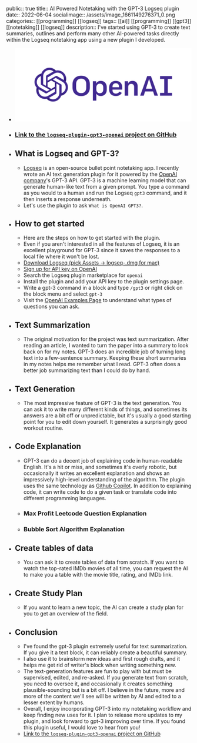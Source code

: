 public:: true
title:: AI Powered Notetaking with the GPT-3 Logseq plugin
date:: 2022-06-04
socialimage:: /assets/image_1661149276371_0.png
categories:: [[programming]] [[logseq]]
tags:: [[ai]] [[programming]] [[gpt3]] [[notetaking]] [[logseq]]
description:: I've started using GPT-3 to create text summaries, outlines and perform many other AI-powered tasks directly within the Logseq notetaking app using a new plugin I developed.

- ![image.png](../assets/image_1661149276371_0.png)
- ### [Link to the `logseq-plugin-gpt3-openai` project on GitHub](https://github.com/briansunter/logseq-plugin-gpt3-openai)
- ## What is Logseq and GPT-3?
	- [Logseq](https://logseq.com/) is an open-source bullet point notetaking app. I recently wrote an AI text generation plugin for it powered by the [OpenAI company](https://openai.com/)'s GPT-3 API.
	  GPT-3 is a machine learning model that can generate human-like text from a given prompt. You type a command as you would to a human and run the Logseq  `gpt3` command, and it then inserts a response underneath.
	- Let's use the plugin to ask `What is OpenAI GPT3?`.
- ## How to get started
	- Here are the steps on how to get started with the plugin.
	- Even if you aren't interested in all the features of Logseq, it is an excellent playground for GPT-3 since it saves the responses to a local file where it won't be lost.
	- [Download Logseq (pick Assets -> logseq-.dmg for mac)](https://github.com/logseq/logseq/releases)
	- [Sign up for API key on OpenAI](https://openai.com/api/)
	- Search the Logseq plugin marketplace for `openai`
	- Install the plugin and add your API key to the plugin settings page.
	- Write a gpt-3 command in a block and type `/gpt3` or right click on the block menu and select `gpt-3`
	- Visit the [OpenAI Examples Page](https://beta.openai.com/examples/) to understand what types of questions you can ask.
- ## Text Summarization
	- The original motivation for the project was text summarization. After reading an article, I wanted to turn the paper into a summary to look back on for my notes. GPT-3 does an incredible job of turning long text into a few-sentence summary. Keeping these short summaries in my notes helps me remember what I read. GPT-3 often does a better job summarizing text than I could do by hand.
- ## Text Generation
	- The most impressive feature of GPT-3 is the text generation. You can ask it to write many different kinds of things, and sometimes its answers are a bit off or unpredictable, but it's usually a good starting point for you to edit down yourself. It generates a surprisingly good workout routine.
- ## Code Explanation
	- GPT-3 can do a decent job of explaining code in human-readable English. It's a hit or miss, and sometimes it's overly robotic, but occasionally it writes an excellent explanation and shows an impressively high-level understanding of the algorithm. The plugin uses the same technology as [Github Copilot](https://copilot.github.com/). In addition to explaining code, it can write code to do a given task or translate code into different programming languages.
	- ### Max Profit Leetcode Question Explanation
	- ### Bubble Sort Algorithm Explanation
- ## Create tables of data
	- You can ask it to create tables of data from scratch. If you want to watch the top-rated IMDb movies of all time, you can request the AI to make you a table with the movie title, rating, and IMDb link.
- ## Create Study Plan
	- If you want to learn a new topic, the AI can create a study plan for you to get an overview of the field.
- ## Conclusion
	- I've found the gpt-3 plugin extremely useful for text summarization. If you give it a text block, it can reliably create a beautiful summary.
	- I also use it to brainstorm new ideas and first rough drafts, and it helps me get rid of writer's block when writing something new.
	- The text-generation features are fun to play with but must be supervised, edited, and re-asked. If you generate text from scratch, you need to oversee it, and occasionally it creates something plausible-sounding but is a bit off. I believe in the future, more and more of the content we'll see will be written by AI and edited to a lesser extent by humans.
	- Overall, I enjoy incorporating GPT-3 into my notetaking workflow and keep finding new uses for it. I plan to release more updates to my plugin, and look forward to gpt-3 improving over time. If you found this plugin useful, I would love to hear from you!
	- [Link to the `logseq-plugin-gpt3-openai` project on GitHub](https://github.com/briansunter/logseq-plugin-gpt3-openai)